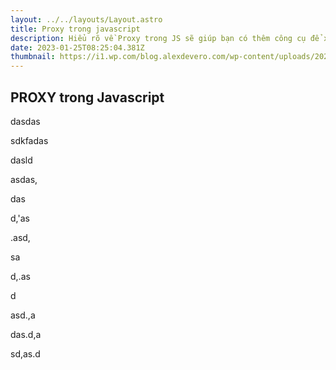 ```yaml
---
layout: ../../layouts/Layout.astro
title: Proxy trong javascript
description: Hiểu rõ về Proxy trong JS sẽ giúp bạn có thêm công cụ để xử lí object trong JS
date: 2023-01-25T08:25:04.381Z
thumbnail: https://i1.wp.com/blog.alexdevero.com/wp-content/uploads/2020/06/29-06-20-getting-started-with-javascript-proxy-object-blog.jpg?fit=1024%2C635&ssl=1
---
```

## P﻿ROXY trong Javascript

d﻿asdas

s﻿dkfadas

d﻿asld

a﻿sdas,

d﻿as

d﻿,'as

.﻿asd,

s﻿a

d﻿,.as

d﻿

a﻿sd.,a



d﻿as.d,a

s﻿d,as.d